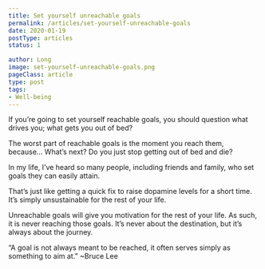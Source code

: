 ```yaml
---
title: Set yourself unreachable goals
permalink: /articles/set-yourself-unreachable-goals
date: 2020-01-19
postType: articles
status: 1

author: Long
image: set-yourself-unreachable-goals.png
pageClass: article
type: post
tags:
- Well-being
---
```


If you’re going to set yourself reachable goals, you should question what drives you; what gets you out of bed?

The worst part of reachable goals is the moment you reach them, because… What’s next? Do you just stop getting out of bed and die?

In my life, I’ve heard so many people, including friends and family, who set goals they can easily attain.

That’s just like getting a quick fix to raise dopamine levels for a short time. It’s simply unsustainable for the rest of your life.

Unreachable goals will give you motivation for the rest of your life. As such, it is never reaching those goals. It’s never about the destination, but it’s always about the journey.

“A goal is not always meant to be reached, it often serves simply as something to aim at.” ~Bruce Lee
